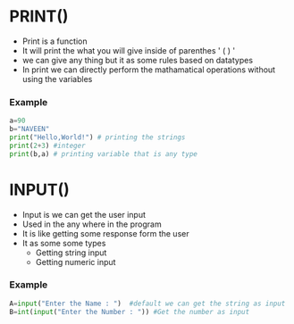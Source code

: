 # PRINT()

- Print is a function
- It will print the what you will give inside of parenthes ' ( ) '
- we can give any thing but it as some rules based on datatypes
- In print we can directly perform the mathamatical operations without using the variables
### Example
```python
a=90
b="NAVEEN"
print("Hello,World!") # printing the strings
print(2+3) #integer
print(b,a) # printing variable that is any type
```

# INPUT()

- Input is we can get the user input 
- Used in the any where in the program
- It is like getting some response form the user
- It as some some types
   - Getting string input
   - Getting numeric input

### Example
```python
A=input("Enter the Name : ")  #default we can get the string as input
B=int(input("Enter the Number : ")) #Get the number as input
```